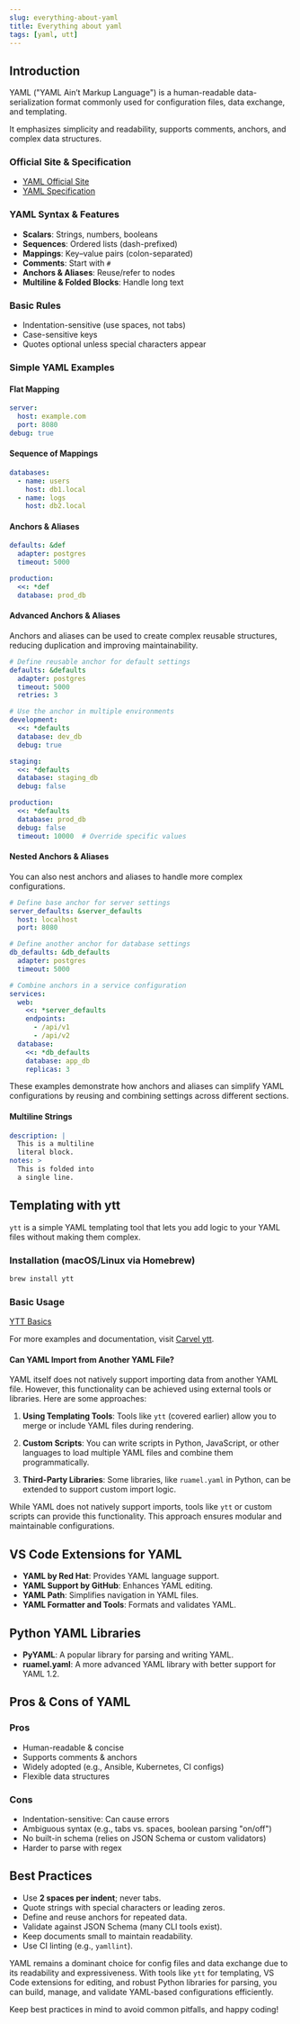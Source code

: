 ```yaml
---
slug: everything-about-yaml
title: Everything about yaml
tags: [yaml, utt]
---
```


## Introduction
YAML ("YAML Ain’t Markup Language") is a human-readable data-serialization format commonly used for configuration files, data exchange, and templating. 

It emphasizes simplicity and readability, supports comments, anchors, and complex data structures.

### Official Site & Specification

- [YAML Official Site](https://yaml.org/)
- [YAML Specification](https://yaml.org/spec/)

### YAML Syntax & Features
- **Scalars**: Strings, numbers, booleans
- **Sequences**: Ordered lists (dash-prefixed)
- **Mappings**: Key–value pairs (colon-separated)
- **Comments**: Start with `#`
- **Anchors & Aliases**: Reuse/refer to nodes
- **Multiline & Folded Blocks**: Handle long text

### Basic Rules

- Indentation-sensitive (use spaces, not tabs)
- Case-sensitive keys
- Quotes optional unless special characters appear

### Simple YAML Examples

#### Flat Mapping
```yaml
server:
  host: example.com
  port: 8080
debug: true
```

#### Sequence of Mappings
```yaml
databases:
  - name: users
    host: db1.local
  - name: logs
    host: db2.local
```

#### Anchors & Aliases
```yaml
defaults: &def
  adapter: postgres
  timeout: 5000

production:
  <<: *def
  database: prod_db
```

#### Advanced Anchors & Aliases

Anchors and aliases can be used to create complex reusable structures, reducing duplication and improving maintainability.

```yaml
# Define reusable anchor for default settings
defaults: &defaults
  adapter: postgres
  timeout: 5000
  retries: 3

# Use the anchor in multiple environments
development:
  <<: *defaults
  database: dev_db
  debug: true

staging:
  <<: *defaults
  database: staging_db
  debug: false

production:
  <<: *defaults
  database: prod_db
  debug: false
  timeout: 10000  # Override specific values
```

#### Nested Anchors & Aliases

You can also nest anchors and aliases to handle more complex configurations.

```yaml
# Define base anchor for server settings
server_defaults: &server_defaults
  host: localhost
  port: 8080

# Define another anchor for database settings
db_defaults: &db_defaults
  adapter: postgres
  timeout: 5000

# Combine anchors in a service configuration
services:
  web:
    <<: *server_defaults
    endpoints:
      - /api/v1
      - /api/v2
  database:
    <<: *db_defaults
    database: app_db
    replicas: 3
```

These examples demonstrate how anchors and aliases can simplify YAML configurations by reusing and combining settings across different sections.

#### Multiline Strings
```yaml
description: |
  This is a multiline
  literal block.
notes: >
  This is folded into
  a single line.
```

## Templating with ytt
`ytt` is a simple YAML templating tool that lets you add logic to your YAML files without making them complex.

### Installation (macOS/Linux via Homebrew)
```bash
brew install ytt
```

### Basic Usage
[YTT Basics](https://ayling.fyi/docs/category/ytt-basics)

For more examples and documentation, visit [Carvel ytt](https://carvel.dev/ytt/).

#### Can YAML Import from Another YAML File?

YAML itself does not natively support importing data from another YAML file. However, this functionality can be achieved using external tools or libraries. Here are some approaches:

1. **Using Templating Tools**: Tools like `ytt` (covered earlier) allow you to merge or include YAML files during rendering.

2. **Custom Scripts**: You can write scripts in Python, JavaScript, or other languages to load multiple YAML files and combine them programmatically.

3. **Third-Party Libraries**: Some libraries, like `ruamel.yaml` in Python, can be extended to support custom import logic.

While YAML does not natively support imports, tools like `ytt` or custom scripts can provide this functionality. This approach ensures modular and maintainable configurations.

## VS Code Extensions for YAML

- **YAML by Red Hat**: Provides YAML language support.
- **YAML Support by GitHub**: Enhances YAML editing.
- **YAML Path**: Simplifies navigation in YAML files.
- **YAML Formatter and Tools**: Formats and validates YAML.

## Python YAML Libraries

- **PyYAML**: A popular library for parsing and writing YAML.
- **ruamel.yaml**: A more advanced YAML library with better support for YAML 1.2.

## Pros & Cons of YAML

### Pros
- Human-readable & concise
- Supports comments & anchors
- Widely adopted (e.g., Ansible, Kubernetes, CI configs)
- Flexible data structures

### Cons
- Indentation-sensitive: Can cause errors
- Ambiguous syntax (e.g., tabs vs. spaces, boolean parsing "on/off")
- No built-in schema (relies on JSON Schema or custom validators)
- Harder to parse with regex

## Best Practices

- Use **2 spaces per indent**; never tabs.
- Quote strings with special characters or leading zeros.
- Define and reuse anchors for repeated data.
- Validate against JSON Schema (many CLI tools exist).
- Keep documents small to maintain readability.
- Use CI linting (e.g., `yamllint`).

YAML remains a dominant choice for config files and data exchange due to its readability and expressiveness. With tools like `ytt` for templating, VS Code extensions for editing, and robust Python libraries for parsing, you can build, manage, and validate YAML-based configurations efficiently.

Keep best practices in mind to avoid common pitfalls, and happy coding!
